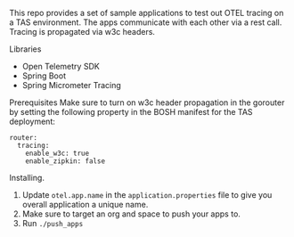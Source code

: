 This repo provides a set of sample applications to test out OTEL tracing on a TAS environment. The
apps communicate with each other via a rest call. Tracing is propagated via w3c headers.


Libraries
* Open Telemetry SDK
* Spring Boot
* Spring Micrometer Tracing

Prerequisites
Make sure to turn on w3c header propagation in the gorouter by setting the following property
in the BOSH manifest for the TAS deployment:

```
router:
  tracing:
    enable_w3c: true
    enable_zipkin: false
```


Installing.
1. Update `otel.app.name` in the `application.properties` file to give you overall application a unique name. 
2. Make sure to target an org and space to push your apps to.
3. Run `./push_apps`